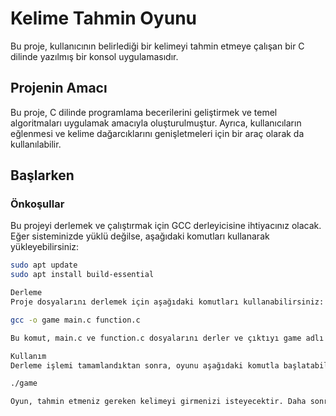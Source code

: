 # Kelime Tahmin Oyunu

Bu proje, kullanıcının belirlediği bir kelimeyi tahmin etmeye çalışan bir C dilinde yazılmış bir konsol uygulamasıdır.

## Projenin Amacı

Bu proje, C dilinde programlama becerilerini geliştirmek ve temel algoritmaları uygulamak amacıyla oluşturulmuştur. Ayrıca, kullanıcıların eğlenmesi ve kelime dağarcıklarını genişletmeleri için bir araç olarak da kullanılabilir.

## Başlarken

### Önkoşullar

Bu projeyi derlemek ve çalıştırmak için GCC derleyicisine ihtiyacınız olacak. Eğer sisteminizde yüklü değilse, aşağıdaki komutları kullanarak yükleyebilirsiniz:

```bash
sudo apt update
sudo apt install build-essential

Derleme
Proje dosyalarını derlemek için aşağıdaki komutları kullanabilirsiniz:

gcc -o game main.c function.c

Bu komut, main.c ve function.c dosyalarını derler ve çıktıyı game adlı bir dosyada saklar.

Kullanım
Derleme işlemi tamamlandıktan sonra, oyunu aşağıdaki komutla başlatabilirsiniz:

./game

Oyun, tahmin etmeniz gereken kelimeyi girmenizi isteyecektir. Daha sonra, kelimenin harflerini tahmin etmeye çalışacaksınız. Her tahmininizde, doğru ve yanlış yerdeki harfler ile olmayan harfler hakkında ipuçları alacaksınız.
